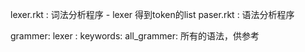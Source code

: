 lexer.rkt : 词法分析程序
	- lexer 得到token的list
paser.rkt : 语法分析程序

grammer:
	lexer   : 
	keywords: 
	all_grammer: 所有的语法，供参考